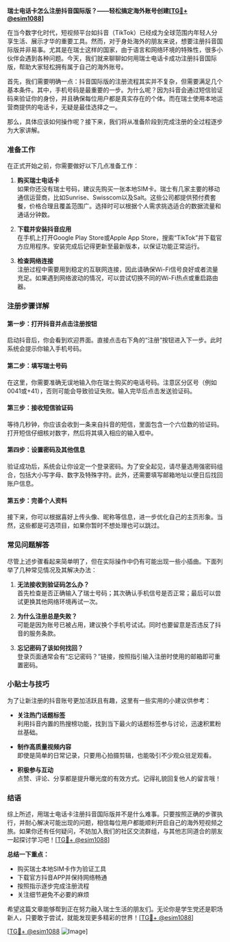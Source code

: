 **瑞士电话卡怎么注册抖音国际版？——轻松搞定海外账号创建[[TG💪+ @esim1088](https://t.me/s/esim1088)]**

在当今数字化时代，短视频平台如抖音（TikTok）已经成为全球范围内年轻人分享生活、展示才华的重要工具。然而，对于身处海外的朋友来说，想要注册抖音国际版并非易事。尤其是在瑞士这样的国家，由于语言和网络环境的特殊性，很多小伙伴会遇到各种问题。今天，我们就来聊聊如何用瑞士电话卡成功注册抖音国际版，帮助大家轻松拥有属于自己的海外账号。

首先，我们需要明确一点：抖音国际版的注册流程其实并不复杂，但需要满足几个基本条件。其中，手机号码是最重要的一步。为什么呢？因为抖音会通过短信验证码来验证你的身份，并且确保每位用户都是真实存在的个体。而在瑞士使用本地运营商提供的电话卡，无疑是最佳选择之一。

那么，具体应该如何操作呢？接下来，我们将从准备阶段到完成注册的全过程逐步为大家讲解。

### 准备工作

在正式开始之前，你需要做好以下几点准备工作：

1. **购买瑞士电话卡**  
   如果你还没有瑞士号码，建议先购买一张本地SIM卡。瑞士有几家主要的移动通信运营商，比如Sunrise、Swisscom以及Salt。这些公司都提供预付费套餐，价格合理且覆盖范围广。选择时可以根据个人需求挑选适合的数据流量和通话分钟数。

2. **下载并安装抖音应用**  
   在手机上打开Google Play Store或Apple App Store，搜索“TikTok”并下载官方应用程序。安装完成后记得更新至最新版本，以保证功能正常运行。

3. **检查网络连接**  
   注册过程中需要用到稳定的互联网连接，因此请确保Wi-Fi信号良好或者流量充足。如果遇到网络波动的情况，可以尝试切换不同的Wi-Fi热点或重启路由器。

### 注册步骤详解

#### 第一步：打开抖音并点击注册按钮  
启动抖音后，你会看到欢迎界面。直接点击右下角的“注册”按钮进入下一步。此时系统会提示你输入手机号码。

#### 第二步：填写瑞士号码  
在这里，你需要准确无误地输入你在瑞士购买的电话号码。注意区分区号（例如0041或+41），否则可能会导致验证失败。输入完毕后点击发送验证码。

#### 第三步：接收短信验证码  
等待几秒钟，你应该会收到一条来自抖音的短信，里面包含一个六位数的验证码。打开短信仔细核对数字，然后将其填入相应的输入框中。

#### 第四步：设置密码及其他信息  
验证成功后，系统会让你设定一个登录密码。为了安全起见，请尽量选用强密码组合，包括大小写字母、数字及特殊字符。此外，还需要填写邮箱地址以便日后找回账户信息。

#### 第五步：完善个人资料  
接下来，你可以根据喜好上传头像、昵称等信息，进一步优化自己的主页形象。当然，这些都是可选项目，如果你暂时不想处理也可以跳过。

### 常见问题解答

尽管上述步骤看起来简单明了，但在实际操作中仍有可能出现一些小插曲。下面列举了几种常见情况及其解决办法：

1. **无法接收到验证码怎么办？**  
   首先检查是否正确输入了瑞士号码；其次确认手机信号是否正常；最后可以尝试更换其他网络环境再试一次。

2. **为什么注册总是失败？**  
   可能是因为账号已被占用，建议换个手机号试试。同时也要留意是否违反了抖音的服务条款。

3. **忘记密码了该如何找回？**  
   登录页面通常会有“忘记密码？”链接，按照指引输入注册时使用的邮箱即可重置密码。

### 小贴士与技巧

为了让新注册的抖音账号更加活跃且有趣，这里有一些实用的小建议供参考：

- **关注热门话题标签**  
  利用抖音内置的热搜榜功能，找到当下最火的话题标签参与讨论，迅速积累粉丝基础。

- **制作高质量视频内容**  
  即使是简单的日常记录，只要用心拍摄剪辑，也能吸引不少观众驻足观看。

- **积极参与互动**  
  点赞、评论、分享都是提升曝光度的有效方式。记得礼貌回复他人的留言哦！

### 结语

综上所述，用瑞士电话卡注册抖音国际版并不是什么难事。只要按照正确的步骤执行，并耐心解决可能出现的问题，相信每位用户都能顺利开启自己的海外短视频之旅。如果你还有任何疑问，不妨加入我们的社区交流群组，与其他志同道合的朋友一起探讨学习吧！[[TG💪+ @esim1088](https://t.me/s/esim1088)]

**总结一下重点：**  
- 购买瑞士本地SIM卡作为验证工具  
- 下载官方抖音APP并保持网络畅通  
- 按照指示逐步完成注册流程  
- 关注细节避免不必要的麻烦  

希望这篇文章能够帮到正在努力融入瑞士生活的朋友们。无论你是学生党还是职场新人，只要敢于尝试，就能发现更多精彩的世界！[[TG💪+ @esim1088](https://t.me/s/esim1088)]  

[[TG💪+ @esim1088](https://t.me/s/esim1088) ![Image](https://i.postimg.cc/4NQfJmqS/Snipaste-2025-05-13-00-14-12.png)]